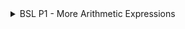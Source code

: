 <details>
<Summary style = "Bold"> BSL P1 - More Arithmetic Expressions</Summary>
<br>

**Problem:**

Write two expressions that multiply the numbers 3, 5 and 7. 
The first should take advantage of the fact that * can accept more than 2 arguments. 
The second should build up the result by first multiplying 3 times 5 and then multiply the result of that by 7. 

**Solution:**
<br>
1- `(* 3 5 7)`
<br>
2- `(* (* 3 5) 7)`
</details>
